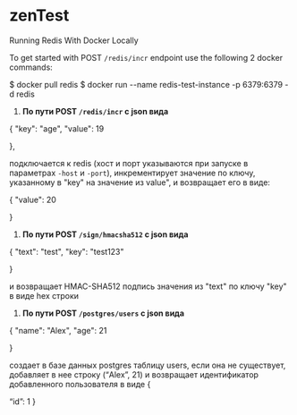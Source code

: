# zenTest

Running Redis With Docker Locally

To get started with POST `/redis/incr` endpoint use the following 2 docker commands:

$ docker pull redis
$ docker run --name redis-test-instance -p 6379:6379 -d redis

1. **По пути POST `/redis/incr` с json вида**

{
"key": "age",
"value": 19

},

подключается к redis (хост и порт указываются при запуске в параметрах `-host` и `-port`),
инкрементирует значение по ключу, указанному в "key" на значение из value", и
возвращает его в виде:

{
"value": 20

}

1. **По пути POST `/sign/hmacsha512` с json вида**

{
"text": "test",
"key": "test123"

}

и возвращает HMAC-SHA512 подпись значения из "text" по ключу "key" в виде hex строки

1. **По пути POST `/postgres/users` с json вида**

{
"name": "Alex",
"age": 21

}

создает в базе данных postgres таблицу users, если она не существует, добавляет в нее
строку (“Alex”, 21) и возвращает идентификатор добавленного пользователя в виде
{

“id”: 1
}
